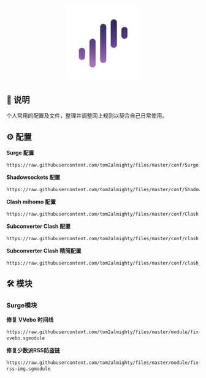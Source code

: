 <div align="center">
 <img src="https://raw.githubusercontent.com/tom2almighty/files/master/assets/Surge.png" width="200">
</div>

## 📔 说明

个人常用的配置及文件，整理并调整网上规则以契合自己日常使用。

## ⚙ 配置

**Surge 配置**  
```
https://raw.githubusercontent.com/tom2almighty/files/master/conf/Surge.conf
```
**Shadowsockets 配置**
```
https://raw.githubusercontent.com/tom2almighty/files/master/conf/Shadowrocket.conf
```
**Clash mihomo 配置**
```
https://raw.githubusercontent.com/tom2almighty/files/master/conf/Clash.yaml
```
**Subconverter Clash 配置**
```
https://raw.githubusercontent.com/tom2almighty/files/master/conf/clash.ini
```
**Subconverter Clash 精简配置**
```
https://raw.githubusercontent.com/tom2almighty/files/master/conf/clash_mini.ini
```

## 🛠 模块

### Surge模块
**修复 VVebo 时间线**
```
https://raw.githubusercontent.com/tom2almighty/files/master/module/fix-vvebo.sgmodule
```
**修复少数派RSS防盗链**
```
https://raw.githubusercontent.com/tom2almighty/files/master/module/fix-rss-img.sgmodule
```